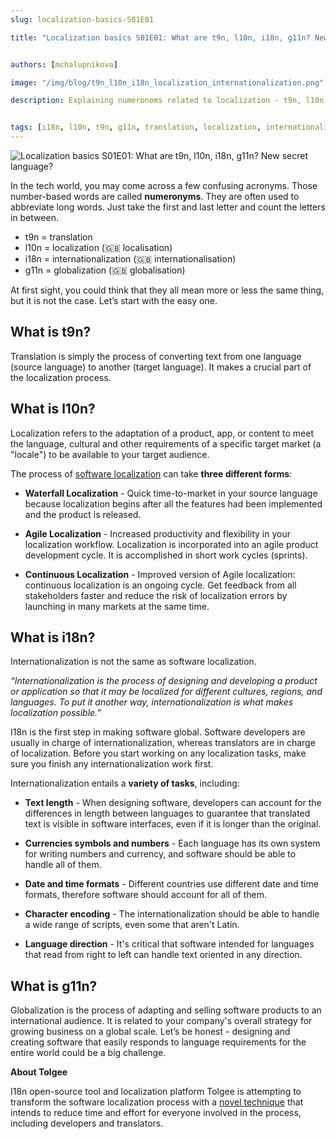 ```yaml
---
slug: localization-basics-S01E01

title: "Localization basics S01E01: What are t9n, l10n, i18n, g11n? New secret language?"  


authors: [mchalupnikova]

image: "/img/blog/t9n_l10n_i18n_localization_internationalization.png"

description: Explaining numeronoms related to localization - t9n, l10n, i18n, g11n. Difference between translation, localization, internationalization and globalization.  


tags: [i18n, l10n, t9n, g11n, translation, localization, internationalization, globalization]
---
```


![Localization basics S01E01: What are t9n, l10n, i18n, g11n? New secret language?](/img/blog/t9n_l10n_i18n_localization_internationalization.png)

In the tech world, you may come across a few confusing acronyms. Those number-based words are called **numeronyms**. They are often used to abbreviate long words. Just take the first and last letter and count the letters in between. 

<!--truncate-->

- t9n = translation
- l10n = localization (🇬🇧 localisation)
- i18n = internationalization (🇬🇧 internationalisation)
- g11n = globalization (🇬🇧 globalisation)

At first sight, you could think that they all mean more or less the same thing, but it is not the case. Let’s start with the easy one.
## What is t9n?
Translation is simply the process of converting text from one language (source language) to another (target language). It makes a crucial part of the localization process.

## What is l10n?
Localization refers to the adaptation of a product, app, or content to meet the language, cultural and other requirements of a specific target market (a "locale") to be available to your target audience. 

The process of [software localization](/blog/why-you-should-prepare-your-project-for-localization-right-now) can take **three different forms**:

* **Waterfall Localization** - Quick time-to-market in your source language because localization begins after all the features had been implemented and the product is released.

* **Agile Localization** - Increased productivity and flexibility in your localization workflow. Localization is incorporated into an agile product development cycle. It is accomplished in short work cycles (sprints).

* **Continuous Localization** - Improved version of Agile localization: continuous localization is an ongoing cycle. Get feedback from all stakeholders faster and reduce the risk of localization errors by launching in many markets at the same time.

## What is i18n? 
Internationalization is not the same as software localization.

*“Internationalization is the process of designing and developing a product or application so that it may be localized for different cultures, regions, and languages. To put it another way, internationalization is what makes localization possible.”*

I18n is the first step in making software global. Software developers are usually in charge of internationalization, whereas translators are in charge of localization. Before you start working on any localization tasks, make sure you finish any internationalization work first. 


Internationalization entails a **variety of tasks**, including:

* **Text length** - When designing software, developers can account for the differences in length between languages to guarantee that translated text is visible in software interfaces, even if it is longer than the original.

* **Currencies symbols and numbers** - Each language has its own system for writing numbers and currency, and software should be able to handle all of them.

* **Date and time formats** - Different countries use different date and time formats, therefore software should account for all of them.

* **Character encoding** - The internationalization should be able to handle a wide range of scripts, even some that aren't Latin.

* **Language direction** - It's critical that software intended for languages that read from right to left can handle text oriented in any direction.

## What is g11n? 
Globalization is the process of adapting and selling software products to an international audience. It is related to your company's overall strategy for growing business on a global scale. Let’s be honest - designing and creating software that easily responds to language requirements for the entire world could be a big challenge. 


**About Tolgee**

I18n open-source tool and localization platform Tolgee is attempting to transform the software localization process with a [novel technique](/features/dev-tools) that intends to reduce time and effort for everyone involved in the process, including developers and translators.



